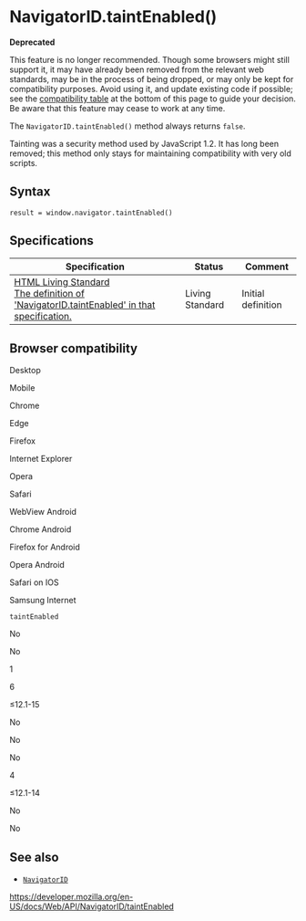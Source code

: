 NavigatorID.taintEnabled()
==========================

**Deprecated**

This feature is no longer recommended. Though some browsers might still support it, it may have already been removed from the relevant web standards, may be in the process of being dropped, or may only be kept for compatibility purposes. Avoid using it, and update existing code if possible; see the [compatibility table](#browser_compatibility) at the bottom of this page to guide your decision. Be aware that this feature may cease to work at any time.

The `NavigatorID.taintEnabled()` method always returns `false`.

Tainting was a security method used by JavaScript 1.2. It has long been removed; this method only stays for maintaining compatibility with very old scripts.

Syntax
------

    result = window.navigator.taintEnabled()

Specifications
--------------

<table><thead><tr class="header"><th>Specification</th><th>Status</th><th>Comment</th></tr></thead><tbody><tr class="odd"><td><a href="https://html.spec.whatwg.org/multipage/#dom-navigator-taintenabled">HTML Living Standard<br />
<span class="small">The definition of 'NavigatorID.taintEnabled' in that specification.</span></a></td><td><span class="spec-living">Living Standard</span></td><td>Initial definition</td></tr></tbody></table>

Browser compatibility
---------------------

Desktop

Mobile

Chrome

Edge

Firefox

Internet Explorer

Opera

Safari

WebView Android

Chrome Android

Firefox for Android

Opera Android

Safari on IOS

Samsung Internet

`taintEnabled`

No

No

1

6

≤12.1-15

No

No

No

4

≤12.1-14

No

No

See also
--------

-   [`NavigatorID`](../navigatorid)

<a href="https://developer.mozilla.org/en-US/docs/Web/API/NavigatorID/taintEnabled" class="_attribution-link">https://developer.mozilla.org/en-US/docs/Web/API/NavigatorID/taintEnabled</a>
